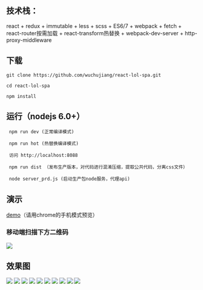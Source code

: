 
## 技术栈：

react + redux + immutable + less + scss + ES6/7 + webpack + fetch + react-router按需加载 + react-transform热替换 + webpack-dev-server + http-proxy-middleware


## 下载

 	git clone https://github.com/wuchujiang/react-lol-spa.git

 	cd react-lol-spa

 	npm install 


## 运行（nodejs 6.0+）
```
 npm run dev (正常编译模式) 

 npm run hot (热替换编译模式)

 访问 http://localhost:8088
  
 npm run dist （发布生产版本，对代码进行混淆压缩，提取公共代码，分离css文件）

 node server_prd.js (启动生产包node服务，代理api)
```

## 演示
[demo](http://123.207.65.31:8088)（请用chrome的手机模式预览）
   
### 移动端扫描下方二维码
![](http://i2.muimg.com/567571/4597e687f840290e.png)

## 效果图
![](http://i4.buimg.com/567571/03c016ef80dc0d5e.png)
![](http://i1.piimg.com/567571/230226ae9206b253.png)
![](http://i1.piimg.com/567571/33fb0e38bd00318b.png)
![](http://i2.muimg.com/567571/bee72c331169780b.png)
![](http://i2.muimg.com/567571/5b001b7710a8b22d.png)
![](http://i4.buimg.com/567571/d759556f2684557b.png)
![](http://i1.piimg.com/567571/4fc28bd8ad543fd1.png)
![](http://i2.muimg.com/567571/0fb6447c73e04ce5.png)
![](http://i4.buimg.com/567571/341f78ce416db761.png)
![](http://i2.muimg.com/567571/062be6237bd71f18.png)
